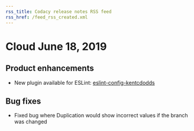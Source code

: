 ```yaml
---
rss_title: Codacy release notes RSS feed
rss_href: /feed_rss_created.xml
---
```


# Cloud June 18, 2019

## Product enhancements

-   New plugin available for ESLint: [<span class="skip-vale">eslint-config-kentcdodds</span>](https://github.com/kentcdodds/eslint-config-kentcdodds)

## Bug fixes

-   Fixed bug where Duplication would show incorrect values if the branch was changed
